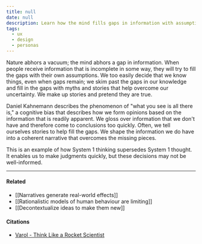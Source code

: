 ```yaml
---
title: null
date: null
description: Learn how the mind fills gaps in information with assumptions and stories, leading to quick but often inaccurate judgments due to the "what you see is all there is" bias.
tags:
  - ux
  - design
  - personas
---
```


Nature abhors a vacuum; the mind abhors a gap in information. When people receive information that is incomplete in some way, they will try to fill the gaps with their own assumptions. We too easily decide that we know things, even when gaps remain; we skim past the gaps in our knowledge and fill in the gaps with myths and stories that help overcome our uncertainty. We make up stories and pretend they are true.

Daniel Kahnemann describes the phenomenon of "what you see is all there is," a cognitive bias that describes how we form opinions based on the information that is readily apparent. We gloss over information that we don't have and therefore come to conclusions too quickly. Often, we tell ourselves stories to help fill the gaps. We shape the information we do have into a coherent narrative that overcomes the missing pieces.

This is an example of how System 1 thinking supersedes System 1 thought. It enables us to make judgments quickly, but these decisions may not be well-informed.

---

#### Related

-   [[Narratives generate real-world effects]]
-   [[Rationalistic models of human behaviour are limiting]]
-   [[Decontextualize ideas to make them new]]

#### Citations

-   [Varol - Think Like a Rocket Scientist](https://publish.obsidian.md/mobydiction/Varol+-+Think+Like+a+Rocket+Scientist)
